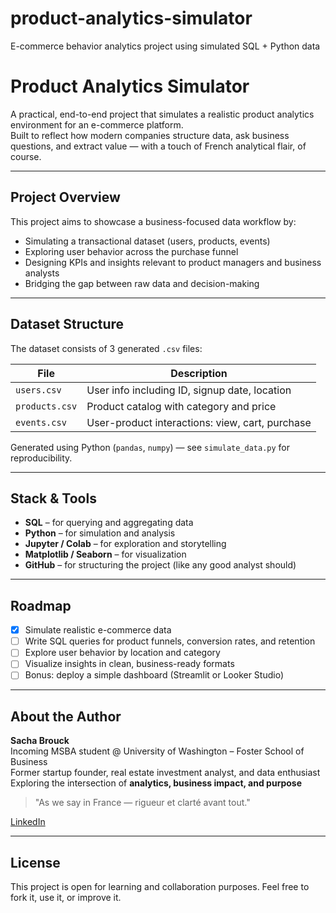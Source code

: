 # product-analytics-simulator
E-commerce behavior analytics project using simulated SQL + Python data
# Product Analytics Simulator

A practical, end-to-end project that simulates a realistic product analytics environment for an e-commerce platform.  
Built to reflect how modern companies structure data, ask business questions, and extract value — with a touch of French analytical flair, of course.

---

## Project Overview

This project aims to showcase a business-focused data workflow by:
- Simulating a transactional dataset (users, products, events)
- Exploring user behavior across the purchase funnel
- Designing KPIs and insights relevant to product managers and business analysts
- Bridging the gap between raw data and decision-making

---

## Dataset Structure

The dataset consists of 3 generated `.csv` files:

| File         | Description                                      |
|--------------|--------------------------------------------------|
| `users.csv`   | User info including ID, signup date, location   |
| `products.csv`| Product catalog with category and price         |
| `events.csv`  | User-product interactions: view, cart, purchase |

Generated using Python (`pandas`, `numpy`) — see `simulate_data.py` for reproducibility.

---

## Stack & Tools

- **SQL** – for querying and aggregating data
- **Python** – for simulation and analysis
- **Jupyter / Colab** – for exploration and storytelling
- **Matplotlib / Seaborn** – for visualization
- **GitHub** – for structuring the project (like any good analyst should)

---

## Roadmap

- [x] Simulate realistic e-commerce data
- [ ] Write SQL queries for product funnels, conversion rates, and retention
- [ ] Explore user behavior by location and category
- [ ] Visualize insights in clean, business-ready formats
- [ ] Bonus: deploy a simple dashboard (Streamlit or Looker Studio)

---

## About the Author

**Sacha Brouck**  
Incoming MSBA student @ University of Washington – Foster School of Business  
Former startup founder, real estate investment analyst, and data enthusiast  
Exploring the intersection of **analytics, business impact, and purpose**

> "As we say in France — rigueur et clarté avant tout."

[LinkedIn](https://www.linkedin.com/in/sacha-brouck)

---

## License

This project is open for learning and collaboration purposes.
Feel free to fork it, use it, or improve it.
